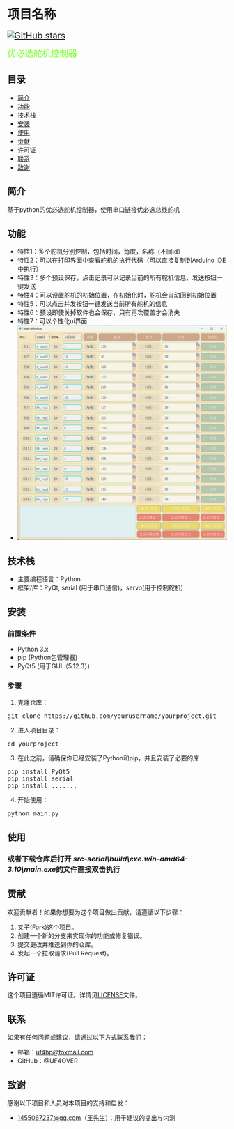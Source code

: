 # 项目名称

<span class="header-badge">
    <!-- GitHub stars badge -->
    <a href="https://github.com/UF4OVER/utb_servo_ctrl">
        <img src="https://img.shields.io/github/stars/UF4OVER/utb_servo_ctrl?style=social" alt="GitHub stars">
    </a>
</span>

<br>

<span class="header-title">优必选舵机控制器</span>
<style>.header-badge {
    font-size: 20px;
    color: #6d3535;
}

.header-title {
    display: block;
    font-size: 20px;
    color: #62ff00d7;
}
</style>

## 目录

- [简介](#简介)
- [功能](#功能)
- [技术栈](#技术栈)
- [安装](#安装)
- [使用](#使用)
- [贡献](#贡献)
- [许可证](#许可证)
- [联系](#联系)
- [致谢](#致谢)

## 简介
基于python的优必选舵机控制器，使用串口链接优必选总线舵机


## 功能

- 特性1：多个舵机分别控制，包括时间，角度，名称（不同id）
- 特性2：可以在打印界面中查看舵机的执行代码（可以直接复制到Arduino IDE中执行）
- 特性3：多个预设保存，点击记录可以记录当前的所有舵机信息，发送按钮一键发送
- 特性4：可以设置舵机的初始位置，在初始化时，舵机会自动回到初始位置
- 特性5：可以点击并发按钮一键发送当前所有舵机的信息
- 特性6：预设即使关掉软件也会保存，只有再次覆盖才会消失
- 特性7：可以个性化ui界面
- ![img.png](pic/img.png)

## 技术栈

- 主要编程语言：Python
- 框架/库：PyQt, serial (用于串口通信)，servo(用于控制舵机)


## 安装

### 前置条件

- Python 3.x
- pip (Python包管理器)
- PyQt5 (用于GUI（5.12.3）)

### 步骤

1. 克隆仓库：
<pre>
git clone https://github.com/yourusername/yourproject.git
</pre>

2. 进入项目目录：
<pre>
cd yourproject
</pre>
3. 在此之前，请确保你已经安装了Python和pip，并且安装了必要的库
<pre>
pip install PyQt5
pip install serial
pip install .......
</pre>
4. 开始使用：
<pre>
python main.py   
</pre>  
## 使用

### 或者下载仓库后打开   *src-serial\build\exe.win-amd64-3.10\main.exe*的文件直接双击执行

## 贡献

欢迎贡献者！如果你想要为这个项目做出贡献，请遵循以下步骤：

1. 叉子(Fork)这个项目。
2. 创建一个新的分支来实现你的功能或修复错误。
3. 提交更改并推送到你的仓库。
4. 发起一个拉取请求(Pull Request)。

## 许可证

这个项目遵循MIT许可证。详情见[LICENSE](LICENSE)文件。

## 联系

如果有任何问题或建议，请通过以下方式联系我们：

- 邮箱：uf4hp@foxmail.com
- GitHub：@UF4OVER


## 致谢

感谢以下项目和人员对本项目的支持和启发：

- 1455067237@qq.com（王先生）：用于建议的提出与内测
